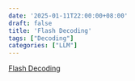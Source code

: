 ```yaml
---
date: '2025-01-11T22:00:00+08:00'
draft: false
title: 'Flash Decoding'
tags: ["Decoding"]
categories: ["LLM"]
---
```


[Flash Decoding](https://xves6ft58q.feishu.cn/docx/XOoHdpdfho4WygxZIBJcPwcanbf?from=from_copylink)
